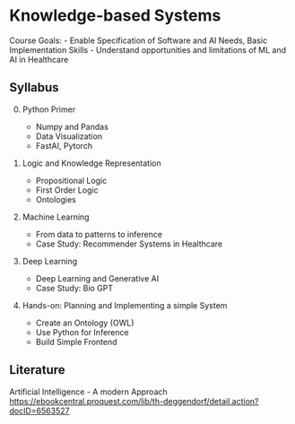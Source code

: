 # Knowledge-based Systems

Course Goals:
    - Enable Specification of Software and AI Needs, Basic Implementation Skills
    - Understand opportunities and limitations of ML and AI in Healthcare

## Syllabus

0. Python Primer
    - Numpy and Pandas
    - Data Visualization
    - FastAI, Pytorch

1. Logic and Knowledge Representation
    - Propositional Logic
    - First Order Logic
    - Ontologies

2. Machine Learning
    - From data to patterns to inference
    - Case Study: Recommender Systems in Healthcare

3. Deep Learning
    - Deep Learning and Generative AI
    - Case Study: Bio GPT

4. Hands-on: Planning and Implementing a simple System
    - Create an Ontology (OWL)
    - Use Python for Inference
    - Build Simple Frontend


## Literature

Artificial Intelligence - A modern Approach
https://ebookcentral.proquest.com/lib/th-deggendorf/detail.action?docID=6563527
